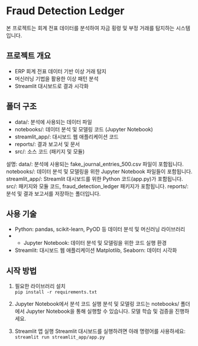 # Fraud Detection Ledger

본 프로젝트는 회계 전표 데이터를 분석하여 자금 횡령 및 부정 거래를 탐지하는 시스템입니다.

## 프로젝트 개요
- ERP 회계 전표 데이터 기반 이상 거래 탐지
- 머신러닝 기법을 활용한 이상 패턴 분석
- Streamlit 대시보드로 결과 시각화

## 폴더 구조
- data/: 분석에 사용되는 데이터 파일
- notebooks/: 데이터 분석 및 모델링 코드 (Jupyter Notebook)
- streamlit_app/: 대시보드 웹 애플리케이션 코드
- reports/: 결과 보고서 및 문서
- src/: 소스 코드 (패키지 및 모듈)

설명:
data/: 분석에 사용되는 fake_journal_entries_500.csv 파일이 포함됩니다.
notebooks/: 데이터 분석 및 모델링을 위한 Jupyter Notebook 파일들이 포함됩니다.
streamlit_app/: Streamlit 대시보드를 위한 Python 코드(app.py)가 포함됩니다.
src/: 패키지와 모듈 코드, fraud_detection_ledger 패키지가 포함됩니다.
reports/: 분석 및 결과 보고서를 저장하는 폴더입니다.

## 사용 기술
- Python: pandas, scikit-learn, PyOD 등 데이터 분석 및 머신러닝 라이브러리
- - Jupyter Notebook: 데이터 분석 및 모델링을 위한 코드 실행 환경
- Streamlit: 대시보드 웹 애플리케이션
Matplotlib, Seaborn: 데이터 시각화

## 시작 방법
1. 필요한 라이브러리 설치  
   `pip install -r requirements.txt`

2. Jupyter Notebook에서 분석 코드 실행
분석 및 모델링 코드는 notebooks/ 폴더에서 Jupyter Notebook을 통해 실행할 수 있습니다. 모델 학습 및 검증을 진행하세요.

3. Streamlit 앱 실행
Streamlit 대시보드를 실행하려면 아래 명령어를 사용하세요:
   `streamlit run streamlit_app/app.py`
